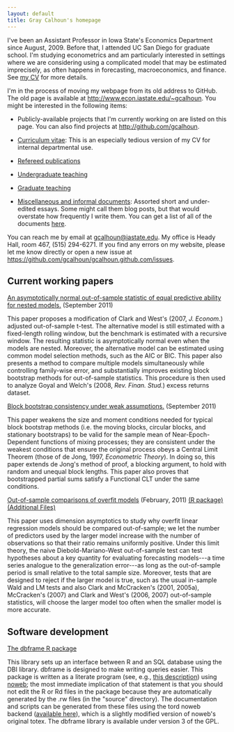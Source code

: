 ```yaml
---
layout: default
title: Gray Calhoun's homepage
---
```

[CV]: gcalhoun-curriculum-vitae.html

I've been an Assistant Professor in Iowa State's Economics Department
since August, 2009. Before that, I attended UC San Diego for graduate
school. I'm studying econometrics and am particularly interested in
settings where we are considering using a complicated model that may
be estimated imprecisely, as often happens in forecasting,
macroeconomics, and finance. See [my CV][CV] for more details.

I'm in the process of moving my webpage from its old address to
GitHub.  The old page is available at
<http://www.econ.iastate.edu/~gcalhoun>.  You might be interested in
the following items:

* Publicly-available projects that I'm currently working on are
  listed on this page.  You can also find projects at
  <http://github.com/gcalhoun>.

* [Curriculum vitae][CV]: This is an especially tedious version
  of my CV for internal departmental use.

* [Refereed publications](publications.html)

* [Undergraduate teaching](undergraduate.html)

* [Graduate teaching](graduate.html)

* [Miscellaneous and informal documents](documents.html): Assorted
  short and under-edited essays.  Some might call them blog posts, but
  that would overstate how frequently I write them.  You can get a
  list of all of the documents [here](/essays/).

You can reach me by email at <gcalhoun@iastate.edu>.  My office is
Heady Hall, room 467, (515) 294-6271.  If you find any errors on my
website, please let me know directly or open a new issue at
<https://github.com/gcalhoun/gcalhoun.github.com/issues>.

Current working papers
----------------------

[An asymptotically normal out-of-sample statistic of equal predictive ability for nested models.](http://www.econ.iastate.edu/~gcalhoun/calhoun-oos-2011.pdf) (September 2011)

This paper proposes a modification of Clark and West's (2007,
*J. Econom.*) adjusted out-of-sample t-test. The alternative model is
still estimated with a fixed-length rolling window, but the benchmark
is estimated with a recursive window. The resulting statistic is
asymptotically normal even when the models are nested. Moreover, the
alternative model can be estimated using common model selection
methods, such as the AIC or BIC. This paper also presents a method to
compare multiple models simultaneously while controlling family-wise
error, and substantially improves existing block bootstrap methods for
out-of-sample statistics. This procedure is then used to analyze Goyal
and Welch's (2008, *Rev. Finan. Stud.*) excess returns dataset.

[Block bootstrap consistency under weak assumptions.](http://www.econ.iastate.edu/sites/default/files/publications/papers/p14313-2011-09-23.pdf) (September 2011)

This paper weakens the size and moment conditions needed for typical
block bootstrap methods (i.e. the moving blocks, circular blocks, and
stationary bootstraps) to be valid for the sample mean of
Near-Epoch-Dependent functions of mixing processes; they are
consistent under the weakest conditions that ensure the original
process obeys a Central Limit Theorem (those of de Jong, 1997,
*Econometric Theory*). In doing so, this paper extends de Jong's method
of proof, a blocking argument, to hold with random and unequal block
lengths. This paper also proves that bootstrapped partial sums satisfy
a Functional CLT under the same conditions.

[Out-of-sample comparisons of overfit models](http://www.econ.iastate.edu/sites/default/files/publications/papers/p12462-2011-02-10.pdf) (February, 2011) [(R package)](http://www.econ.iastate.edu/~gcalhoun/software/fwPackage_1.0.tar.gz) [(Additional Files)](http://www.econ.iastate.edu/~gcalhoun/software/calhoun-2010-overfit.tar.gz)

This paper uses dimension asymptotics to study why overfit linear
regression models should be compared out-of-sample; we let the number
of predictors used by the larger model increase with the number of
observations so that their ratio remains uniformly positive. Under
this limit theory, the naive Diebold-Mariano-West out-of-sample test
can test hypotheses about a key quantity for evaluating forecasting
models---a time series analogue to the generalization error---as long
as the out-of-sample period is small relative to the total sample
size. Moreover, tests that are designed to reject if the larger model
is true, such as the usual in-sample Wald and LM tests and also Clark
and McCracken's (2001, 2005a), McCracken's (2007) and Clark and West's
(2006, 2007) out-of-sample statistics, will choose the larger model
too often when the smaller model is more accurate.

Software development
--------------------

[The dbframe R package](https://www.github.com/gcalhoun/dbframe-R-library)

This library sets up an interface between R and an SQL database using
the DBI library. dbframe is designed to make writing queries
easier. This package is written as a literate program (see, e.g.,
[this
description](http://vasc.ri.cmu.edu/old_help/Programming/Literate/literate.html))
using [noweb](http://www.cs.tufts.edu/~nr/noweb/); the most immediate
implication of that statement is that you should not edit the R or Rd
files in the package because they are automatically generated by the
.rw files (in the "source" directory). The documentation and scripts
can be generated from these files using the tord noweb backend
([available
here](http://www.econ.iastate.edu/~gcalhoun/software/tord)), which is
a slightly modified version of noweb's original totex. The dbframe
library is available under version 3 of the GPL.

<!--  LocalWords:  Calhoun's gcalhoun html UC webpage GitHub Econom AIC Goyal
 -->
<!--  LocalWords:  Welch's Finan de Jong Jong's CLT overfit Diebold LM
 -->
<!--  LocalWords:  McCracken's
 -->
